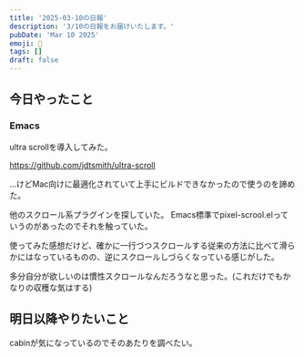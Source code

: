 ```yaml
---
title: '2025-03-10の日報'
description: '3/10の日報をお届けいたします。'
pubDate: 'Mar 10 2025'
emoji: 🦊
tags: []
draft: false
---
```


## 今日やったこと

### Emacs

ultra scrollを導入してみた。

https://github.com/jdtsmith/ultra-scroll

...けどMac向けに最適化されていて上手にビルドできなかったので使うのを諦めた。

他のスクロール系プラグインを探していた。
Emacs標準でpixel-scrool.elっていうのがあったのでそれを触っていた。

使ってみた感想だけど、確かに一行づつスクロールする従来の方法に比べて滑らかにはなっているものの、逆にスクロールしづらくなっている感じがした。

多分自分が欲しいのは慣性スクロールなんだろうなと思った。(これだけでもかなりの収穫な気はする)

## 明日以降やりたいこと

cabinが気になっているのでそのあたりを調べたい。
